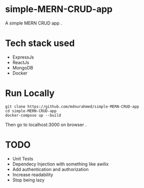 # simple-MERN-CRUD-app
A simple MERN CRUD app . 

# Tech stack used 
- ExpressJs
- ReactJs
- MongoDB
- Docker

# Run Locally
```
git clone https://github.com/mdnurahmed/simple-MERN-CRUD-app
cd simple-MERN-CRUD-app
docker-compose up --build
```
Then go to localhost:3000 on browser . 


# TODO 
- Unit Tests
- Dependecy Injection with something like awilix
- Add authentication and authorization 
- Increase readability 
- Stop being lazy 
